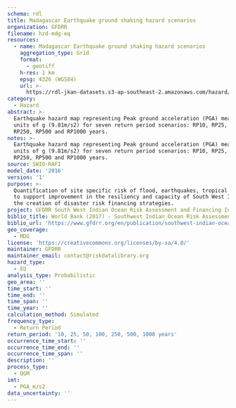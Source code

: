 ```yaml
---
schema: rdl
title: Madagascar Earthquake ground shaking hazard scenarios
organization: GFDRR
filename: hzd-mdg-eq
resources:
  - name: Madagascar Earthquake ground shaking hazard scenarios
    aggregation_type: Grid
    format:
      - geotiff
    h-res: 1 km
    epsg: 4326 (WGS84)
    url: >-
      https://rdl-jkan-datasets.s3-ap-southeast-2.amazonaws.com/hazard/hzd-mdg-eq.zip
category:
  - Hazard
abstract: >-
  Earthquake hazard map representing Peak ground acceleration (PGA) measured in
  units of g (9.81m/s2) for seven return period scenarios: RP10, RP25, RP50, RP100,
  RP250, RP500 and RP1000 years. 
notes: >-
  Earthquake hazard map representing Peak ground acceleration (PGA) measured in
  units of g (9.81m/s2) for seven return period scenarios: RP10, RP25, RP50, RP100,
  RP250, RP500 and RP1000 years. 
source: SWIO-RAFI
model_date: '2016'
version: '1'
purpose: >-
  Quantification of site specific risk of flood, earthquakes, tropical cyclones, storm surge and tsunamis,
  to support improvement in the resiliency and capacity of South West Indian Ocean island states through
  the creation of disaster risk financing strategies.
project: GFDRR South West Indian Ocean Risk Assessment and Financing Initiative (SWIO-RAFI)
biblio_title: World Bank (2017) - Southwest Indian Ocean Risk Assessment and Financing Initiative: Summary Report and Risk Profiles
biblio_url: 'https://www.gfdrr.org/en/publication/southwest-indian-ocean-risk-assessment-and-financing-initiative-summary-report-and-risk'
geo_coverage:
  - MDG
license: 'https://creativecommons.org/licenses/by-sa/4.0/'
maintainer: GFDRR
maintainer_email: contact@riskdatalibrary.org
hazard_type:
  - EQ
analysis_type: Probabilistic
geo_area: ''
time_start: ''
time_end: ''
time_span: ''
time_year: ''
calculation_method: Simulated
frequency_type:
  - Return Period
return_period: '10, 25, 50, 100, 250, 500, 1000 years'
occurrence_time_start: ''
occurrence_time_end: ''
occurrence_time_span: ''
description: ''
process_type:
  - QGM
imt:
  - PGA_m/s2
data_uncertainty: ''
---
```

